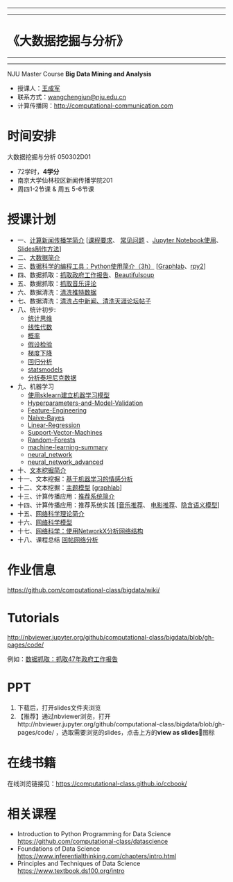 ***
***
# 《大数据挖掘与分析》
***
***


NJU Master Course **Big Data Mining and Analysis**

- 授课人：[王成军](http://chengjun.github.io)
- 联系方式：wangchengjun@nju.edu.cn
- 计算传播网：http://computational-communication.com


# 时间安排

大数据挖掘与分析 050302D01

- 72学时，**4学分**
- 南京大学仙林校区新闻传播学院201
- 周四1-2节课 & 周五 5-6节课



# 授课计划

- 一、[计算新闻传播学简介](https://nbviewer.jupyter.org/format/slides/github/computational-class/bigdata/blob/gh-pages/code/01.intro2cjc.ipynb#) [[课程要求](https://nbviewer.jupyter.org/format/slides/github/computational-class/bigdata/blob/gh-pages/code/0.about2cjc.ipynb#/)、 [常见问题](https://nbviewer.jupyter.org/format/slides/github/computational-class/bigdata/blob/gh-pages/code/0.common_questions.ipynb#/) 、[Jupyter Notebook使用](https://nbviewer.jupyter.org/format/slides/github/computational-class/bigdata/blob/gh-pages/code/01.jupyter_notebook.ipynb#/)、 [Slides制作方法](https://nbviewer.jupyter.org/format/slides/github/computational-class/bigdata/blob/gh-pages/code/01.slides.ipynb#/)]
- 二、[大数据简介 ](https://nbviewer.jupyter.org/format/slides/github/computational-class/bigdata/blob/gh-pages/code/02.bigdata.ipynb#/)
- 三、[数据科学的编程工具：Python使用简介（3h）](https://nbviewer.jupyter.org/format/slides/github/computational-class/bigdata/blob/gh-pages/code/03.python_intro.ipynb#/) [[Graphlab](https://nbviewer.jupyter.org/format/slides/github/computational-class/bigdata/blob/gh-pages/code/03.graphlab.ipynb#/)、[rpy2](https://nbviewer.jupyter.org/format/slides/github/computational-class/bigdata/blob/gh-pages/code/03.rpy2.ipynb#/)]
- 四、数据抓取：[抓取政府工作报告](https://nbviewer.jupyter.org/format/slides/github/computational-class/bigdata/blob/gh-pages/code/04.PythonCrawlerGovernmentReport.ipynb#/)、[Beautifulsoup](https://nbviewer.jupyter.org/format/slides/github/computational-class/bigdata/blob/gh-pages/code/04.PythonCrawler_beautifulsoup.ipynb#/)
- 五、数据抓取：[抓取音乐评论](https://nbviewer.jupyter.org/format/slides/github/computational-class/bigdata/blob/gh-pages/code/04.PythonCrawler_netease_music.ipynb#/)
- 六、数据清洗：[清洗推特数据](https://nbviewer.jupyter.org/format/slides/github/computational-class/bigdata/blob/gh-pages/code/06.data_cleaning_Tweets.ipynb#/)
- 七、数据清洗：[清洗占中新闻、清洗天涯论坛帖子](https://nbviewer.jupyter.org/format/slides/github/computational-class/bigdata/blob/gh-pages/code/07.data_cleaning_occupy_central_news.ipynb#/)
- 八、统计初步:
  - [统计思维](https://nbviewer.jupyter.org/format/slides/github/computational-class/bigdata/blob/gh-pages/code/08.01-statistics_thinking.ipynb)
  - [线性代数](https://nbviewer.jupyter.org/format/slides/github/computational-class/bigdata/blob/gh-pages/code/08.02-linear_algebra.ipynb)
  - [概率](https://nbviewer.jupyter.org/format/slides/github/computational-class/bigdata/blob/gh-pages/code/08.03-probability.ipynb)
  - [假设检验](https://nbviewer.jupyter.org/format/slides/github/computational-class/bigdata/blob/gh-pages/code/08.04-hypothesis_inference.ipynb)
  - [梯度下降](https://nbviewer.jupyter.org/format/slides/github/computational-class/bigdata/blob/gh-pages/code/08.05-gradient_descent.ipynb)
  - [回归分析](https://nbviewer.jupyter.org/format/slides/github/computational-class/bigdata/blob/gh-pages/code/08.06-regression.ipynb)
  - [statsmodels](https://nbviewer.jupyter.org/format/slides/github/computational-class/bigdata/blob/gh-pages/code/08.06-statsmodels.ipynb)
  - [分析泰坦尼克数据](https://nbviewer.jupyter.org/format/slides/github/computational-class/bigdata/blob/gh-pages/code/08.07-analyzing_titanic_dataset.ipynb)
- 九、机器学习
  - [使用sklearn建立机器学习模型](https://nbviewer.jupyter.org/format/slides/github/computational-class/bigdata/blob/gh-pages/code/09.01-machine-learning-with-sklearn.ipynb)
  - [Hyperparameters-and-Model-Validation](https://nbviewer.jupyter.org/format/slides/github/computational-class/bigdata/blob/gh-pages/code/09.03-Hyperparameters-and-Model-Validation.ipynb)
  - [Feature-Engineering](https://nbviewer.jupyter.org/format/slides/github/computational-class/bigdata/blob/gh-pages/code/09.04-Feature-Engineering.ipynb)
  - [Naive-Bayes](https://nbviewer.jupyter.org/format/slides/github/computational-class/bigdata/blob/gh-pages/code/09.05-Naive-Bayes.ipynb)
  - [Linear-Regression](https://nbviewer.jupyter.org/format/slides/github/computational-class/bigdata/blob/gh-pages/code/09.06-Linear-Regression.ipynb)
  - [Support-Vector-Machines](https://nbviewer.jupyter.org/format/slides/github/computational-class/bigdata/blob/gh-pages/code/09.07-Support-Vector-Machines.ipynb)
  - [Random-Forests](https://nbviewer.jupyter.org/format/slides/github/computational-class/bigdata/blob/gh-pages/code/09.08-Random-Forests.ipynb)
  - [machine-learning-summary](https://nbviewer.jupyter.org/format/slides/github/computational-class/bigdata/blob/gh-pages/code/09.09-machine-learning-summary.ipynb)
  - [neural_network](https://nbviewer.jupyter.org/format/slides/github/computational-class/bigdata/blob/gh-pages/code/09.neural_network.ipynb)
  - [neural_network_advanced](https://nbviewer.jupyter.org/format/slides/github/computational-class/bigdata/blob/gh-pages/code/09.neural_network_advanced.ipynb)
- 十、[文本挖掘简介](https://nbviewer.jupyter.org/format/slides/github/computational-class/bigdata/blob/gh-pages/code/10.text_minning_gov_report.ipynb#/)
- 十一、文本挖掘：[基于机器学习的情感分析](https://nbviewer.jupyter.org/format/slides/github/computational-class/bigdata/blob/gh-pages/code/11.sentiment_classifier.ipynb#/)
- 十二、文本挖掘：[主题模型](https://nbviewer.jupyter.org/format/slides/github/computational-class/bigdata/blob/gh-pages/code/12.topic_models.ipynb#/) [[graphlab](https://nbviewer.jupyter.org/format/slides/github/computational-class/bigdata/blob/gh-pages/code/12.topic-models-with-graphlab.ipynb#/)]
- 十三、计算传播应用：[推荐系统简介](https://nbviewer.jupyter.org/format/slides/github/computational-class/bigdata/blob/gh-pages/code/13.recsys_intro.ipynb#/)
- 十四、计算传播应用：推荐系统实践 [[音乐推荐](https://nbviewer.jupyter.org/format/slides/github/computational-class/bigdata/blob/gh-pages/code/14.millionsong.ipynb#/)、 [电影推荐](https://nbviewer.jupyter.org/format/slides/github/computational-class/bigdata/blob/gh-pages/code/14.movielens_recommendation-systems.ipynb#/)、[隐含语义模型](https://nbviewer.jupyter.org/format/slides/github/computational-class/bigdata/blob/gh-pages/code/14.matrix-factorization-demo.ipynb#/)]
- 十五、[网络科学理论简介](https://nbviewer.jupyter.org/format/slides/github/computational-class/bigdata/blob/gh-pages/code/15.network_science_intro.ipynb#/)
- 十六、[网络科学模型](https://nbviewer.jupyter.org/format/slides/github/computational-class/bigdata/blob/gh-pages/code/16.network_science_models.ipynb#/)
- 十七、[网络科学：使用NetworkX分析网络结构](https://nbviewer.jupyter.org/format/slides/github/computational-class/bigdata/blob/gh-pages/code/17.networkx.ipynb#/)
- 十八、课程总结 [回帖网络分析](https://nbviewer.jupyter.org/format/slides/github/computational-class/bigdata/blob/gh-pages/code/18.network_analysis_of_tianya_bbs.ipynb#/)


# 作业信息

https://github.com/computational-class/bigdata/wiki/

# Tutorials
http://nbviewer.jupyter.org/github/computational-class/bigdata/blob/gh-pages/code/

例如：[数据抓取：抓取47年政府工作报告](http://nbviewer.jupyter.org/github/computational-class/bigdata/blob/gh-pages/code/04.PythonCrawlerGovernmentReport.ipynb)

# PPT
1. 下载后，打开slides文件夹浏览
2. 【推荐】通过nbviewer浏览，打开http://nbviewer.jupyter.org/github/computational-class/bigdata/blob/gh-pages/code/ ，选取需要浏览的slides，点击上方的**view as slides**🎁图标

# 在线书籍

在线浏览链接见：https://computational-class.github.io/ccbook/

# 相关课程

- Introduction to Python Programming for Data Science
https://github.com/computational-class/datascience
- Foundations of Data Science https://www.inferentialthinking.com/chapters/intro.html
- Principles and Techniques of Data Science https://www.textbook.ds100.org/intro
